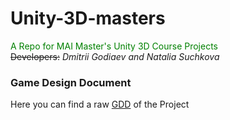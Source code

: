# Unity-3D-masters
<span style="color:green">A Repo for MAI Master's Unity 3D Course Projects</span>\
~~Developers:~~ _Dmitrii Godiaev and Natalia Suchkova_

### Game Design Document
Here you can find a raw [GDD](https://docs.google.com/document/d/19zDsnmjHTxtWHLZqBiC-f-W66556RxX-deGZUpnEuP8/edit#heading=h.u72q9hvhe2oz) of the Project
